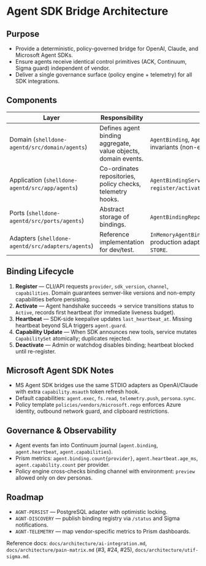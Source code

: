 # Agent SDK Bridge Architecture

## Purpose
- Provide a deterministic, policy-governed bridge for OpenAI, Claude, and Microsoft Agent SDKs.
- Ensure agents receive identical control primitives (ACK, Continuum, Sigma guard) independent of vendor.
- Deliver a single governance surface (policy engine + telemetry) for all SDK integrations.

## Components
| Layer | Responsibility | Implementation |
|-------|----------------|----------------|
|Domain (`shelldone-agentd/src/domain/agents`)|Defines agent binding aggregate, value objects, domain events.|`AgentBinding`, `AgentDomainEvent`, `CapabilitySet` enforce invariants (non-empty capabilities, valid version/channel).|
|Application (`shelldone-agentd/src/app/agents`)|Co-ordinates repositories, policy checks, telemetry hooks.|`AgentBindingService` exposes `register/activate/deactivate/heartbeat/set_capabilities`.|
|Ports (`shelldone-agentd/src/ports/agents`)|Abstract storage of bindings.|`AgentBindingRepository` trait.|
|Adapters (`shelldone-agentd/src/adapters/agents`)|Reference implementation for dev/test.|`InMemoryAgentBindingRepository` for smoke tests; production adapters (Postgres, Redis) tracked under `AGNT-STORE`.|

## Binding Lifecycle
1. **Register** — CLI/API requests `provider`, `sdk_version`, `channel`, `capabilities`. Domain guarantees semver-like versions and non-empty capabilities before persisting.
2. **Activate** — Agent handshake succeeds → service transitions status to `Active`, records first heartbeat (for immediate liveness budget).
3. **Heartbeat** — SDK-side keepalive updates `last_heartbeat_at`. Missing heartbeat beyond SLA triggers `agent.guard`.
4. **Capability Update** — When SDK announces new tools, service mutates `CapabilitySet` atomically; duplicates rejected.
5. **Deactivate** — Admin or watchdog disables binding; heartbeat blocked until re-register.

## Microsoft Agent SDK Notes
- MS Agent SDK bridges use the same STDIO adapters as OpenAI/Claude with extra `capability.msauth` token refresh hook.
- Default capabilities: `agent.exec`, `fs.read`, `telemetry.push`, `persona.sync`.
- Policy template `policies/vendors/microsoft.rego` enforces Azure identity, outbound network guard, and clipboard restrictions.

## Governance & Observability
- Agent events fan into Continuum journal (`agent.binding`, `agent.heartbeat`, `agent.capabilities`).
- Prism metrics: `agent.binding.count{provider}`, `agent.heartbeat.age_ms`, `agent.capability.count` per provider.
- Policy engine cross-checks binding channel with environment: `preview` allowed only on dev personas.

## Roadmap
- `AGNT-PERSIST` — PostgreSQL adapter with optimistic locking.
- `AGNT-DISCOVERY` — publish binding registry via `/status` and Sigma notifications.
- `AGNT-TELEMETRY` — map vendor-specific metrics to Prism dashboards.

Reference docs: `docs/architecture/ai-integration.md`, `docs/architecture/pain-matrix.md` (#3, #24, #25), `docs/architecture/utif-sigma.md`.
